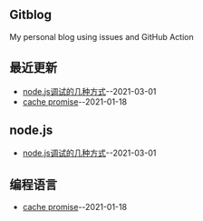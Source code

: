 ## Gitblog
My personal blog using issues and GitHub Action
## 最近更新
- [node.js调试的几种方式](https://github.com/simplefeel/blog/issues/2)--2021-03-01
- [cache promise](https://github.com/simplefeel/blog/issues/1)--2021-01-18
## node.js
- [node.js调试的几种方式](https://github.com/simplefeel/blog/issues/2)--2021-03-01
## 编程语言
- [cache promise](https://github.com/simplefeel/blog/issues/1)--2021-01-18
